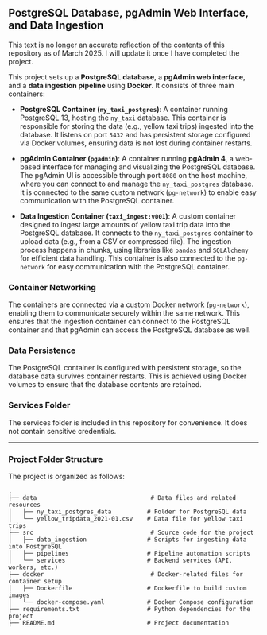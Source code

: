 ## PostgreSQL Database, pgAdmin Web Interface, and Data Ingestion

This text is no longer an accurate reflection of the contents of this repository as of March 2025. I will update it once I have completed the project.

This project sets up a **PostgreSQL database**, a **pgAdmin web interface**, and a **data ingestion pipeline** using **Docker**. It consists of three main containers:

- **PostgreSQL Container (`ny_taxi_postgres`)**: A container running PostgreSQL 13, hosting the `ny_taxi` database. This container is responsible for storing the data (e.g., yellow taxi trips) ingested into the database. It listens on port `5432` and has persistent storage configured via Docker volumes, ensuring data is not lost during container restarts.
  
- **pgAdmin Container (`pgadmin`)**: A container running **pgAdmin 4**, a web-based interface for managing and visualizing the PostgreSQL database. The pgAdmin UI is accessible through port `8080` on the host machine, where you can connect to and manage the `ny_taxi_postgres` database. It is connected to the same custom network (`pg-network`) to enable easy communication with the PostgreSQL container.

- **Data Ingestion Container (`taxi_ingest:v001`)**: A custom container designed to ingest large amounts of yellow taxi trip data into the PostgreSQL database. It connects to the `ny_taxi_postgres` container to upload data (e.g., from a CSV or compressed file). The ingestion process happens in chunks, using libraries like `pandas` and `SQLAlchemy` for efficient data handling. This container is also connected to the `pg-network` for easy communication with the PostgreSQL container.

### Container Networking
The containers are connected via a custom Docker network (`pg-network`), enabling them to communicate securely within the same network. This ensures that the ingestion container can connect to the PostgreSQL container and that pgAdmin can access the PostgreSQL database as well.

### Data Persistence
The PostgreSQL container is configured with persistent storage, so the database data survives container restarts. This is achieved using Docker volumes to ensure that the database contents are retained.

### Services Folder
The services folder is included in this repository for convenience. It does not contain sensitive credentials.

---

### Project Folder Structure

The project is organized as follows:

```plaintext
.
├── data                                # Data files and related resources
│   ├── ny_taxi_postgres_data          # Folder for PostgreSQL data
│   └── yellow_tripdata_2021-01.csv    # Data file for yellow taxi trips
├── src                                 # Source code for the project
│   ├── data_ingestion                 # Scripts for ingesting data into PostgreSQL
│   ├── pipelines                      # Pipeline automation scripts
│   └── services                       # Backend services (API, workers, etc.)
├── docker                              # Docker-related files for container setup
│   ├── Dockerfile                     # Dockerfile to build custom images
│   └── docker-compose.yaml            # Docker Compose configuration
├── requirements.txt                   # Python dependencies for the project
├── README.md                          # Project documentation

